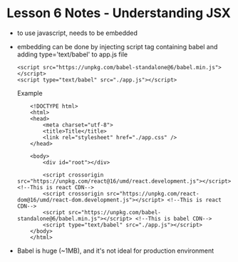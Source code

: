 # Lesson 6 Notes - Understanding JSX

- to use javascript, needs to be embedded
- embedding can be done by injecting script tag containing babel and adding type='text/babel' to app.js file

    ```
    <script src="https://unpkg.com/babel-standalone@6/babel.min.js"></script>
    <script type="text/babel" src="./app.js"></script>
    ```

    Example

    ```
        <!DOCTYPE html>
        <html>
        <head>
            <meta charset="utf-8">
            <title>Title</title>
            <link rel="stylesheet" href="./app.css" />
        </head>

        <body>
            <div id="root"></div>

            <script crossorigin src="https://unpkg.com/react@16/umd/react.development.js"></script> <!--This is react CDN-->
            <script crossorigin src="https://unpkg.com/react-dom@16/umd/react-dom.development.js"></script> <!--This is react CDN-->
            <script src="https://unpkg.com/babel-standalone@6/babel.min.js"></script> <!--This is babel CDN-->
            <script type="text/babel" src="./app.js"></script>
        </body>
        </html>
    ```

- Babel is huge (~1MB), and it's not ideal for production environment